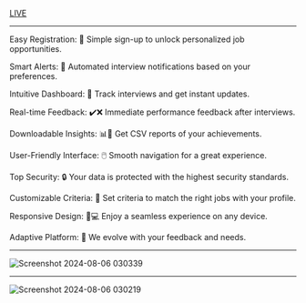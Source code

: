 [LIVE](https://placement-cell-jzpl.onrender.com)

-------------------------------------------

Easy Registration: 🚀 Simple sign-up to unlock personalized job opportunities. 

Smart Alerts: 📆 Automated interview notifications based on your preferences.

Intuitive Dashboard: 🎯 Track interviews and get instant updates.

Real-time Feedback: ✔️❌ Immediate performance feedback after interviews.

Downloadable Insights: 📊💼 Get CSV reports of your achievements.

User-Friendly Interface: 🖱️ Smooth navigation for a great experience.

Top Security: 🔒 Your data is protected with the highest security standards.

Customizable Criteria: 🎯 Set criteria to match the right jobs with your profile.

Responsive Design: 📱💻 Enjoy a seamless experience on any device.

Adaptive Platform: 🔄 We evolve with your feedback and needs.

---------------------------------------------


![Screenshot 2024-08-06 030339](https://github.com/user-attachments/assets/a8d510f2-c7fa-41dd-be27-9bd1d43d4968)

--------------------

![Screenshot 2024-08-06 030219](https://github.com/user-attachments/assets/67c872c1-45c3-49e4-941b-764c9b17863a)
